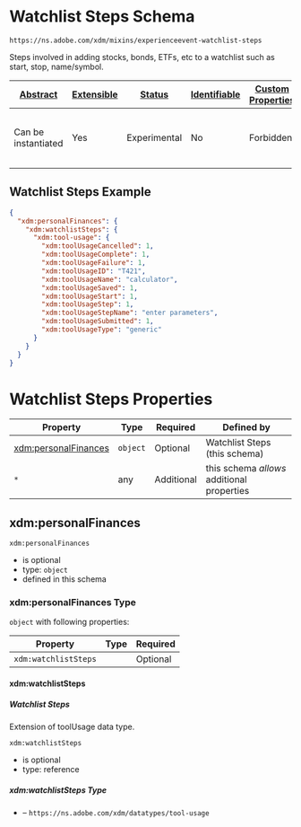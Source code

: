 
# Watchlist Steps Schema

```
https://ns.adobe.com/xdm/mixins/experienceevent-watchlist-steps
```

Steps involved in adding stocks, bonds, ETFs, etc to a watchlist such as start, stop, name/symbol.

| [Abstract](../../../../abstract.md) | [Extensible](../../../../extensions.md) | [Status](../../../../status.md) | [Identifiable](../../../../id.md) | [Custom Properties](../../../../extensions.md) | [Additional Properties](../../../../extensions.md) | Defined In |
|-------------------------------------|-----------------------------------------|---------------------------------|-----------------------------------|------------------------------------------------|----------------------------------------------------|------------|
| Can be instantiated | Yes | Experimental | No | Forbidden | Permitted | [mixins/experience-event/industry-verticals/experienceevent-watchlist-steps.schema.json](mixins/experience-event/industry-verticals/experienceevent-watchlist-steps.schema.json) |

## Watchlist Steps Example
```json
{
  "xdm:personalFinances": {
    "xdm:watchlistSteps": {
      "xdm:tool-usage": {
        "xdm:toolUsageCancelled": 1,
        "xdm:toolUsageComplete": 1,
        "xdm:toolUsageFailure": 1,
        "xdm:toolUsageID": "T421",
        "xdm:toolUsageName": "calculator",
        "xdm:toolUsageSaved": 1,
        "xdm:toolUsageStart": 1,
        "xdm:toolUsageStep": 1,
        "xdm:toolUsageStepName": "enter parameters",
        "xdm:toolUsageSubmitted": 1,
        "xdm:toolUsageType": "generic"
      }
    }
  }
}
```

# Watchlist Steps Properties

| Property | Type | Required | Defined by |
|----------|------|----------|------------|
| [xdm:personalFinances](#xdmpersonalfinances) | `object` | Optional | Watchlist Steps (this schema) |
| `*` | any | Additional | this schema *allows* additional properties |

## xdm:personalFinances


`xdm:personalFinances`
* is optional
* type: `object`
* defined in this schema

### xdm:personalFinances Type


`object` with following properties:


| Property | Type | Required |
|----------|------|----------|
| `xdm:watchlistSteps`|  | Optional |



#### xdm:watchlistSteps
##### Watchlist Steps

Extension of toolUsage data type.

`xdm:watchlistSteps`
* is optional
* type: reference

##### xdm:watchlistSteps Type


* []() – `https://ns.adobe.com/xdm/datatypes/tool-usage`









